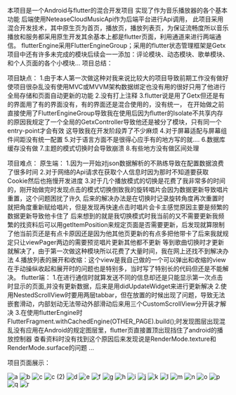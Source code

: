 本项目是一个Android与flutter的混合开发项目
实现了作为音乐播放器的各个基本功能
后端使用NeteaseCloudMusicApi作为后端平台进行Api调用，
此项目采用混合开发技术，其中原生页为首页，播放页，播放列表页，为保证流畅度所以音乐播放和服务都采用原生开发其余基本上都是flutter页面，利用通道来进行两端通信。
flutterEngine采用FlutterEngineGroup；采用的flutter状态管理框架是Getx
项目中还有许多未完成的模块后续会一一添加：评论模块、动态模块、歌单模块、和个人页面的各个小模块...
项目总结：


项目缺点：
1.由于本人第一次做这种对我来说比较大的项目导致前期工作没有做好使项目很杂乱没有使用MVC或MVVM架构数据绑定也没有用的很好只用了他进行全局存储和页面自动更新的功能
2.没有打上注释
3.flutter说是用了Getx但还是有的界面用了有的界面没有，有的界面还是混合使用的，没有统一，
在开始做之前直接使用了FlutterEngineGroup导致我在使用后因为flutter的Isolate不共享内存的原因我规定了一个全局的GetxController导致他还是被分了模块，只有同一个entry-point才会有效
这导致我在开发阶段弄了不少麻烦
4.对于屏幕适配与屏幕组件间距没有统一配置
5.对于语言方面不是很得心应手有的地方写的就....
6.数据库缓存没有做
7.主题的模式切换时会导致崩溃
8.有些地方没有做区间处理

项目难点：
原生端：
1.因为一开始对json数据解析的不熟练导致在配置数据浪费了很多时间
2.对于网络的Api请求在获取个人信息时因为那时不知道要获取Cookie然后也拖慢开发进度
3.对于几个播放模式的切换是花费了我非常多的时间的，刚开始做完时发现点击的模式切换倒致我的旋转唱片会因为数据更新导致唱片重置，这个问题困扰了许久
后来的解决办法是在切换时记录旋转角度再次重置时就把角度重新赋给唱片，但是发现再快速点击时唱片会卡主感觉原因主要是频繁的数据更新导致他卡住了
后来想到的就是我切换模式时我当前的又不需要更新我频繁的找资料后可以用getItemPosition来规定页面是否需要更新，后发现就算限制了他当前页还是有点卡原因还是因为他其他页更新的有点多把他带卡了后来我就规定只让viewPager两边的需要预览唱片更新其他都不更新
等到歌曲切换时才更新就解决了，由于第一次做这种模块所以花费了大量时间，我在网上还找不到解决办法
4.播放列表的展开和收缩：这个view是我自己做的一个可以弹出和收缩的view在手动操纵收起和展开时的问题也是特别多，当时写了特别长的代码但还是不能解决。
flutter端：
1.在进行通信时就算发送不同的信息却还是只能显示第一次点击时显示的页面,并没有更新数据，后来是用didUpdateWidget来进行更新解决
2.使用NestedScrollView时要用两层tabbar，但在放置的时候出现了问题，导致无法嵌套滑动，内部划动无法带动外部滑动后来用三个CustomScrollView分开装才解决
3.在使用flutterEngine时FlutterFragment.withCachedEngine(OTHER_PAGE).build();时发现图层出现混乱没有应用在Android的规定图层里，flutter页直接置顶出现挡住了android的播放控制器
查看资料时没有找到这个原因后来发现说是RenderMode.texture和RenderMode.surface的问题
...

项目页面展示：

![a](https://github.com/Pass11223344/MusicPlayerApp/assets/138595065/87f2dfa3-f77d-4338-80dd-06efdb375a0b)
![b](https://github.com/Pass11223344/MusicPlayerApp/assets/138595065/41e21eb6-d908-406a-9c34-148c9c643ac7)
![c](https://github.com/Pass11223344/MusicPlayerApp/assets/138595065/2db54ff4-ce55-4d91-800e-16161f97fc1d)
![c (2)](https://github.com/Pass11223344/MusicPlayerApp/assets/138595065/9a875bae-e8af-448d-9706-92e549f9f0c7)
![d](https://github.com/Pass11223344/MusicPlayerApp/assets/138595065/6b8e1d82-8d2e-4627-87a2-c47c1d94419f)
![e](https://github.com/Pass11223344/MusicPlayerApp/assets/138595065/5aac2823-b28d-4a0a-9c5c-27da98607dd2)
![f](https://github.com/Pass11223344/MusicPlayerApp/assets/138595065/b5b46244-4b9e-4b3f-82c4-28986dc18e73)
![g](https://github.com/Pass11223344/MusicPlayerApp/assets/138595065/ad1ff71e-512f-477f-82a2-38b4ed169911)
![h](https://github.com/Pass11223344/MusicPlayerApp/assets/138595065/083a2d3a-99fa-4388-9f30-db9fb38a1043)
![i](https://github.com/Pass11223344/MusicPlayerApp/assets/138595065/bbe8e5ca-f21b-42ea-bd70-1f276137bfb8)
![j](https://github.com/Pass11223344/MusicPlayerApp/assets/138595065/bf73e11d-309d-4f19-9347-3fdc5c418402)
![k](https://github.com/Pass11223344/MusicPlayerApp/assets/138595065/3d9e90cd-fccf-4b49-a30b-6528728084e6)
![l](https://github.com/Pass11223344/MusicPlayerApp/assets/138595065/a3181181-3c1b-44bd-90c3-087aa67a927e)
![m](https://github.com/Pass11223344/MusicPlayerApp/assets/138595065/066581be-65c8-4041-9c0a-10d5eb89f7f4)
![n](https://github.com/Pass11223344/MusicPlayerApp/assets/138595065/db3ae9c5-c5a7-408f-b118-e3b00fb55af9)
![o](https://github.com/Pass11223344/MusicPlayerApp/assets/138595065/e2ac554b-cf2c-46a4-82dc-5a0acff4142d)
![p](https://github.com/Pass11223344/MusicPlayerApp/assets/138595065/33d81df6-fff0-444a-bb18-675431a86a54)
![q](https://github.com/Pass11223344/MusicPlayerApp/assets/138595065/452c9795-1b5b-42ae-a6d9-6dc708bb2523)
![r](https://github.com/Pass11223344/MusicPlayerApp/assets/138595065/676bab69-216f-47c2-8f3f-275ae6e32654)



